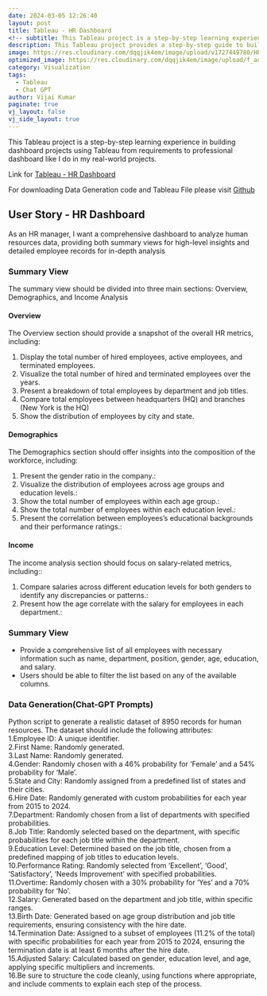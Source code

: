 ```yaml
---
date: 2024-03-05 12:26:40
layout: post
title: Tableau - HR Dashboard
<!-- subtitle: This Tableau project is a step-by-step learning experience in building dashboard projects using Tableau from requirements to professional dashboard like I do in my real-world projects. -->
description: This Tableau project provides a step-by-step guide to building professional dashboards, mirroring real-world scenarios.
image: https://res.cloudinary.com/dqqjik4em/image/upload/v1727449780/HR_dashboard.png
optimized_image: https://res.cloudinary.com/dqqjik4em/image/upload/f_auto,q_auto/HR_dashboard
category: Visualization
tags:
  - Tableau
  - Chat GPT
author: Vijai Kumar
paginate: true
vj_layout: false
vj_side_layout: true
---
```


This Tableau project is a step-by-step learning experience in building dashboard projects using Tableau from requirements to professional dashboard like I do in my real-world projects.

Link for [Tableau - HR Dashboard](https://public.tableau.com/views/HR_Analytics_17259358090400/HRSummary?:language=en-US&:sid=&:redirect=auth&:display_count=n&:origin=viz_share_link)

For downloading Data Generation code and Tableau File please visit [Github](https://public.tableau.com/views/HR_Analytics_17259358090400/HRSummary?:language=en-US&:sid=&:redirect=auth&:display_count=n&:origin=viz_share_link)

## User Story - HR Dashboard
As an HR manager, I want a comprehensive dashboard to analyze human resources data, providing both summary views for high-level insights and detailed employee records for in-depth analysis

### Summary View
The summary view should be divided into three main sections: Overview, Demographics, and Income Analysis

#### Overview
The Overview section should provide a snapshot of the overall HR metrics, including:<br>

1) Display the total number of hired employees, active employees, and terminated employees.<br>
2) Visualize the total number of hired and terminated employees over the years.<br>
3) Present a breakdown of total employees by department and job titles.<br>
4) Compare total employees between headquarters (HQ) and branches (New York is the HQ)<br>
5) Show the distribution of employees by city and state.<br>

#### Demographics
The Demographics section should offer insights into the composition of the workforce, including:<br>

1) Present the gender ratio in the company.:<br>
2) Visualize the distribution of employees across age groups and education levels.:<br>
3) Show the total number of employees within each age group.:<br>
4) Show the total number of employees within each education level.:<br>
5) Present the correlation between employees’s educational backgrounds and their performance ratings.:<br>

#### Income
The income analysis section should focus on salary-related metrics, including::<br>

1) Compare salaries across different education levels for both genders to identify any discrepancies or patterns.:<br>
2) Present how the age correlate with the salary for employees in each department.:<br>

### Summary View
- Provide a comprehensive list of all employees with necessary information such as name, department, position, gender, age, education, and salary.
- Users should be able to filter the list based on any of the available columns.


### Data Generation(Chat-GPT Prompts)
Python script to generate a realistic dataset of 8950 records for human resources. The dataset should include the following attributes:<br>
1.Employee ID: A unique identifier.<br>
2.First Name: Randomly generated.<br>
3.Last Name: Randomly generated.<br>
4.Gender: Randomly chosen with a 46% probability for ‘Female’ and a 54% probability for ‘Male’.<br>
5.State and City: Randomly assigned from a predefined list of states and their cities.<br>
6.Hire Date: Randomly generated with custom probabilities for each year from 2015 to 2024.<br>
7.Department: Randomly chosen from a list of departments with specified probabilities.<br>
8.Job Title: Randomly selected based on the department, with specific probabilities for each job title within the department.<br>
9.Education Level: Determined based on the job title, chosen from a predefined mapping of job titles to education levels.<br>
10.Performance Rating: Randomly selected from ‘Excellent’, ‘Good’, ‘Satisfactory’, ‘Needs Improvement’ with specified probabilities.<br>
11.Overtime: Randomly chosen with a 30% probability for ‘Yes’ and a 70% probability for ‘No’.<br>
12.Salary: Generated based on the department and job title, within specific ranges.<br>
13.Birth Date: Generated based on age group distribution and job title requirements, ensuring consistency with the hire date.<br>
14.Termination Date: Assigned to a subset of employees (11.2% of the total) with specific probabilities for each year from 2015 to 2024, ensuring the termination date is at least 6 months after the hire date.<br>
15.Adjusted Salary: Calculated based on gender, education level, and age, applying specific multipliers and increments.<br>
16.Be sure to structure the code cleanly, using functions where appropriate, and include comments to explain each step of the process.<br>  
